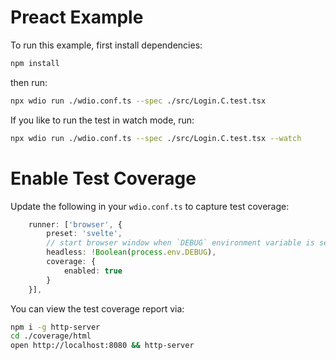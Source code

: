 # Preact Example

To run this example, first install dependencies:

```sh { name=install-preact }
npm install
```

then run:

```sh { name=test }
npx wdio run ./wdio.conf.ts --spec ./src/Login.C.test.tsx
```

If you like to run the test in watch mode, run:

```sh { name=test-watch }
npx wdio run ./wdio.conf.ts --spec ./src/Login.C.test.tsx --watch
```

# Enable Test Coverage

Update the following in your `wdio.conf.ts` to capture test coverage:

```ts
    runner: ['browser', {
        preset: 'svelte',
        // start browser window when `DEBUG` environment variable is set
        headless: !Boolean(process.env.DEBUG),
        coverage: {
            enabled: true
        }
    }],
```

You can view the test coverage report via:

```sh
npm i -g http-server
cd ./coverage/html
open http://localhost:8080 && http-server
```